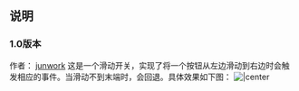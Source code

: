 ## 说明
### 1.0版本
作者： [junwork](https://github.com/junwork)
这是一个滑动开关，实现了将一个按钮从左边滑动到右边时会触发相应的事件。当滑动不到末端时，会回退。具体效果如下图：
![|center](![](https://github.com/byhieg/customview-for-Android/tree/master/SlideSwitch/SlideSwitch.gif))
